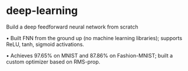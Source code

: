 # deep-learning
Build a deep feedforward neural network from scratch

•	Built FNN from the ground up (no machine learning libraries); supports ReLU, tanh, sigmoid activations.

•	Achieves 97.65% on MNIST and 87.86% on Fashion-MNIST; built a custom optimizer based on RMS-prop.
